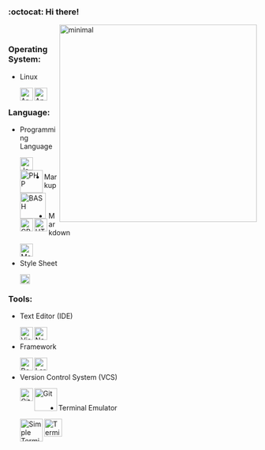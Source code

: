 ### :octocat: Hi there!

<a href="https://github.com/someonewhoknowsnothing">
  <img src="https://github-readme-stats.vercel.app/api?username=someonewhoknowsnothing&show_icons=true&theme=radical" alt="minimal" align="right" width="400px"/>
</a>

<br>

### Operating System:

- Linux

  <a href="https://archlinux.org">
    <img align="left" alt="Arch Linux" width="26px" src="https://raw.githubusercontent.com/someonewhoknowsnothing/icon/main/os/linux/arch/arch.svg" />
  </a>

  <a href="https://www.android.com">
    <img align="left" alt="Android" width="26px" src="https://raw.githubusercontent.com/someonewhoknowsnothing/icon/main/os/linux/android/android.svg" />
  </a>

<br>

### Language:

- Programming Language

  <a href="https://www.javascript.com">
    <img align="left" alt="Javascript" width="26px" src="https://raw.githubusercontent.com/someonewhoknowsnothing/icon/main/language/programming/javascript.svg" />
  </a>

  <a href="https://www.php.net">
    <img align="left" alt="PHP" width="46px" src="https://raw.githubusercontent.com/someonewhoknowsnothing/icon/main/language/programming/php.svg" />
  </a>

  <a href="https://www.gnu.org/software/bash">
    <img align="left" alt="BASH" width="52px" src="https://raw.githubusercontent.com/someonewhoknowsnothing/icon/main/language/programming/bash.svg" />
  </a>

  <a href="https://isocpp.org">
    <img align="left" alt="CPP" width="26px" src="https://raw.githubusercontent.com/someonewhoknowsnothing/icon/main/language/programming/cpp.svg" />
  </a>

<br>

- Markup
  
  <a href="https://html.spec.whatwg.org/multipage/">
    <img align="left" alt="HTML" width="26px" src="https://raw.githubusercontent.com/someonewhoknowsnothing/icon/main/language/programming/html.svg" />
  </a>

<br>

- Markdown

  <a href="https://www.markdownguide.org/">
    <img align="left" alt="Markdown" width="26px" src="https://upload.wikimedia.org/wikipedia/commons/4/48/Markdown-mark.svg" />
  </a>

<br>

- Style Sheet

  <a href="https://www.w3.org/Style/CSS/Overview.en.html">
    <img align="left" alt="CSS" width="20px" src="https://raw.githubusercontent.com/someonewhoknowsnothing/icon/main/language/programming/css.svg" />
  </a>

<br>

### Tools:

- Text Editor (IDE)
  
  <a href="https://code.visualstudio.com">
    <img align="left" alt="Visual Studio Code" width="26px" src="https://raw.githubusercontent.com/someonewhoknowsnothing/icon/main/tools/text-editor/vscode.svg" />
  </a>

  <a href="neovim.io">
    <img align="left"alt="Neovim" width="26px" src="https://raw.githubusercontent.com/someonewhoknowsnothing/icon/main/tools/text-editor/neovim.svg" />
  </a>

<br>

- Framework

  <a href="https://getbootstrap.com">
    <img align="left" alt="Bootstrap" width="26px" src="https://raw.githubusercontent.com/someonewhoknowsnothing/icon/main/tools/framework/bootstrap.svg" />
  </a>

  <a href="https://laravel.com">
    <img align="left" alt="Laravel" width="26px" src="https://raw.githubusercontent.com/someonewhoknowsnothing/icon/main/tools/framework/laravel.svg" />
  </a>

<br>

- Version Control System (VCS)

  <a href="https://github.com/" target="_blank">
    <img align="left" alt="GitHub" width="26px" src="https://raw.githubusercontent.com/someonewhoknowsnothing/icon/main/tools/version-control-system/github.png"/>
  </a>

  <a href="https://git-scm.com">
    <img align="left" alt="Git" width="46px" src="https://raw.githubusercontent.com/someonewhoknowsnothing/icon/main/tools/version-control-system/git.svg" />
  </a>

<br>

- Terminal Emulator

  <a href="https://st.suckless.org/">
    <img align="left" alt="Simple Terminal (Suckless)" width="46px" src="https://raw.githubusercontent.com/someonewhoknowsnothing/icon/main/tools/terminal-emulator/st.svg" />
  </a>

  <a href="https://wiki.termux.com">
    <img align="left" alt="Terminal Emulator for Android" width="36px" src="https://raw.githubusercontent.com/someonewhoknowsnothing/icon/main/tools/terminal-emulator/termux.png" />
  </a>

